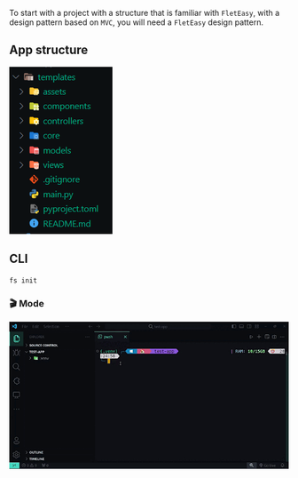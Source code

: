 To start with a project with a structure that is familiar with `FletEasy`, with a design pattern based on `MVC`, you will need a `FletEasy` design pattern.

## App structure
![FletEasy](assets/images/struct-app.png "struct app")

## CLI
```bash
fs init
```

### 🎬 **Mode**
![FletEasy](assets/gifs/cli-fs.gif "CLI fs")